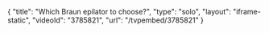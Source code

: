 {
    "title": "Which Braun epilator to choose?",
    "type": "solo",
    "layout": "iframe-static",
    "videoId": "3785821",
    "url": "\/tvpembed\/3785821"
}